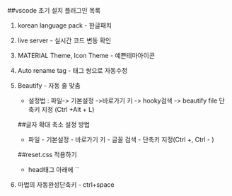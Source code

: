 
##vscode 초기 설치 플러그인 목록
1. korean language pack - 한글패치
2. live server - 실시간 코드 변동 확인
3. MATERIAL Theme, Icon Theme - 예쁜테마아이콘
4. Auto rename tag - 태그 쌍으로 자동수정
5. Beautify - 자동 줄 맞춤
    - 설정법 : 파일-> 기본설정 ->바로가기 키 -> hooky검색 -> beautify file 단축키 지정 (Ctrl +Alt + L)

    ##글자 확대 축소 설정 방법
    - 파일 - 기본설정 - 바로가기 키 - 글꼴 검색 - 단축키 지정(Ctrl +, Ctrl - )

    ##reset.css 적용하기
    - head태그 아래에 ``
    <link rel="stylesheet" href="https://cdn.jsdelivr.net/npm/reset-css@5.0.1/reset.min.css">
6. 마법의 자동완성단축키 - ctrl+space